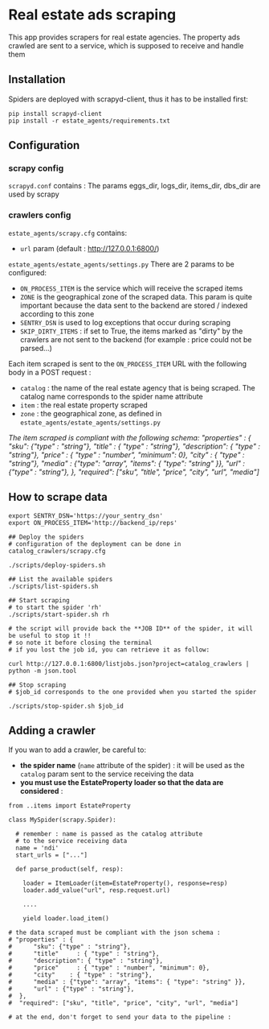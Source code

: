 # Real estate ads scraping

This app provides scrapers for real estate agencies.
The property ads crawled are sent to a service, which is supposed to receive and handle them

## Installation

Spiders are deployed with scrapyd-client, thus it has to be installed first:

```
pip install scrapyd-client
pip install -r estate_agents/requirements.txt
```

## Configuration

### scrapy config
`scrapyd.conf` contains :
The params eggs_dir, logs_dir, items_dir, dbs_dir are used by scrapy


### crawlers config
`estate_agents/scrapy.cfg` contains:
* `url` param (default : http://127.0.0.1:6800/)

`estate_agents/estate_agents/settings.py`
There are 2 params to be configured:
* `ON_PROCESS_ITEM` is the service which will receive the scraped items
* `ZONE` is the geographical zone of the scraped data. This param is quite important because the data sent to the backend are stored / indexed according to this zone
* `SENTRY_DSN` is used to log exceptions that occur during scraping
* `SKIP_DIRTY_ITEMS` : if set to True, the items marked as "dirty" by the crawlers are not sent to the backend (for example : price could not be parsed...)

Each item scraped is sent to the `ON_PROCESS_ITEM` URL with the following body in a POST request :
* `catalog` : the name of the real estate agency that is being scraped. The catalog name corresponds to the spider name attribute
* `item` : the real estate property scraped
* `zone` : the geographical zone, as defined in `estate_agents/estate_agents/settings.py`

_The item scraped is compliant with the following schema:
"properties" : {
      "sku": {"type" : "string"},
      "title"     : { "type" : "string"},
      "description": { "type" : "string"},
      "price"     : { "type" : "number", "minimum": 0},
      "city"    : { "type" : "string"},
      "media" : {"type": "array", "items": { "type": "string" }},
      "url" : {"type" : "string"},
  },
  "required": ["sku", "title", "price", "city", "url", "media"]_

## How to scrape data

```
export SENTRY_DSN='https://your_sentry_dsn'
export ON_PROCESS_ITEM='http://backend_ip/reps'

## Deploy the spiders
# configuration of the deployment can be done in catalog_crawlers/scrapy.cfg

./scripts/deploy-spiders.sh

## List the available spiders
./scripts/list-spiders.sh

## Start scraping
# to start the spider 'rh'
./scripts/start-spider.sh rh

# the script will provide back the **JOB ID** of the spider, it will be useful to stop it !!
# so note it before closing the terminal
# if you lost the job id, you can retrieve it as follow:

curl http://127.0.0.1:6800/listjobs.json?project=catalog_crawlers | python -m json.tool

## Stop scraping
# $job_id corresponds to the one provided when you started the spider

./scripts/stop-spider.sh $job_id
```

## Adding a crawler

If you wan to add a crawler, be careful to:

* __the spider name__ (`name` attribute of the spider) : it will be used as the `catalog` param sent to the service receiving the data
* __you must use the EstateProperty loader so that the data are considered__ :

```
from ..items import EstateProperty

class MySpider(scrapy.Spider):

  # remember : name is passed as the catalog attribute
  # to the service receiving data
  name = 'ndi'
  start_urls = ["..."]

  def parse_product(self, resp):

    loader = ItemLoader(item=EstateProperty(), response=resp)
    loader.add_value("url", resp.request.url)

    ....

    yield loader.load_item()

# the data scraped must be compliant with the json schema :
# "properties" : {
#      "sku": {"type" : "string"},
#      "title"     : { "type" : "string"},
#      "description": { "type" : "string"},
#      "price"     : { "type" : "number", "minimum": 0},
#      "city"    : { "type" : "string"},
#      "media" : {"type": "array", "items": { "type": "string" }},
#      "url" : {"type" : "string"},
#  },
#  "required": ["sku", "title", "price", "city", "url", "media"]

# at the end, don't forget to send your data to the pipeline :

```
